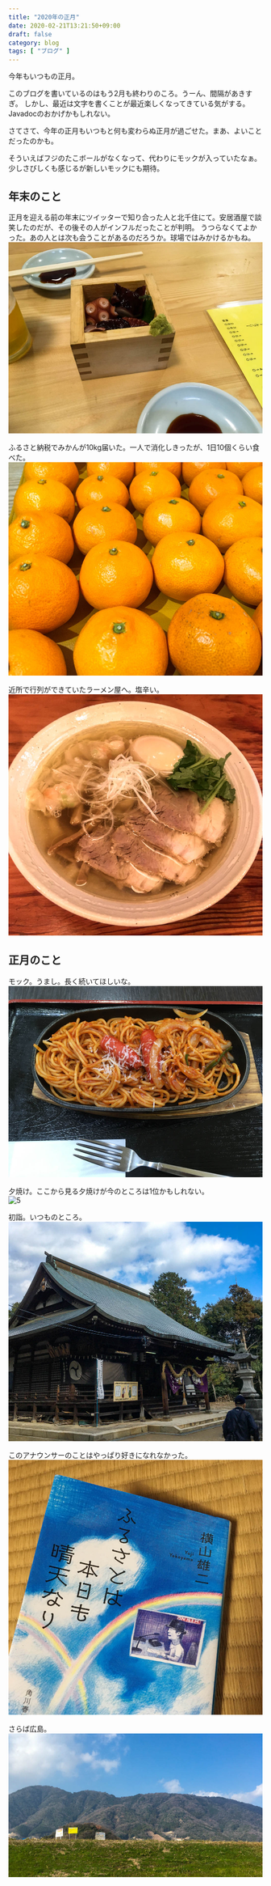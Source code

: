 ```yaml
---
title: "2020年の正月"
date: 2020-02-21T13:21:50+09:00
draft: false
category: blog
tags: [ "ブログ" ]
---
```

今年もいつもの正月。  

<!--more-->
このブログを書いているのはもう2月も終わりのころ。うーん、間隔があきすぎ。
しかし、最近は文字を書くことが最近楽しくなってきている気がする。Javadocのおかげかもしれない。  

さてさて、今年の正月もいつもと何も変わらぬ正月が過ごせた。まあ、よいことだったのかも。  

そういえばフジのたこボールがなくなって、代わりにモックが入っていたなぁ。少しさびしくも感じるが新しいモックにも期待。  

## 年末のこと
正月を迎える前の年末にツイッターで知り合った人と北千住にて。安居酒屋で談笑したのだが、その後その人がインフルだったことが判明。
うつらなくてよかった。あの人とは次も会うことがあるのだろうか。球場ではみかけるかもね。  
![1](img/1-1.jpg)
  
ふるさと納税でみかんが10kg届いた。一人で消化しきったが、1日10個くらい食べた。  
![2](img/1-2.jpg)
  
近所で行列ができていたラーメン屋へ。塩辛い。
![3](img/1-3.jpg)
  
## 正月のこと
モック。うまし。長く続いてほしいな。  
![4](img/1-4.jpg)
  
夕焼け。ここから見る夕焼けが今のところは1位かもしれない。  
![5](/img/1-5.jpg)
  
初詣。いつものところ。  
![6](img/1-6.jpg)
  
このアナウンサーのことはやっぱり好きになれなかった。  
![7](img/1-7.jpg)
  
さらば広島。  
![8](img/1-8.jpg)

